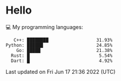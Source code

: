 # Hello

💻 My programming languages:

```
   C++: ████████                  31.93%
Python: ██████                    24.85%
    Go: █████                     21.38%
  Rust: █                          5.54%
  Dart: █                          4.92%
```

Last updated on Fri Jun 17 21:36 2022 (UTC)
